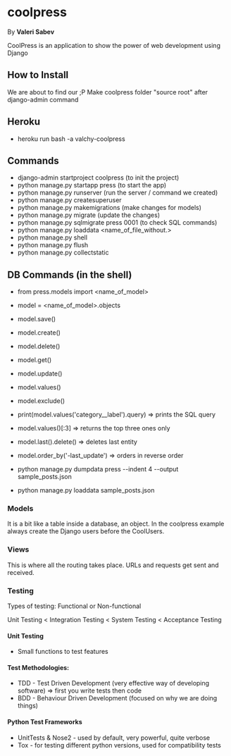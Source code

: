 # coolpress
By **Valeri Sabev**

CoolPress is an application to show the power of web development using Django

## How to Install
We are about to find our ;P
Make coolpress folder "source root" after django-admin command

## Heroku
* heroku run bash -a valchy-coolpress

## Commands
* django-admin startproject coolpress (to init the project)
* python manage.py startapp press (to start the app)
* python manage.py runserver (run the server / command we created)
* python manage.py createsuperuser
* python manage.py makemigrations (make changes for models)
* python manage.py migrate (update the changes)
* python manage.py sqlmigrate press 0001 (to check SQL commands)
* python manage.py loaddata <name_of_file_without.\>
* python manage.py shell
* python manage.py flush 
* python manage.py collectstatic

## DB Commands (in the shell)
* from press.models import <name_of_model>
* model = <name_of_model>.objects
* model.save()
* model.create()
* model.delete()
* model.get()
* model.update()
* model.values()
* model.exclude()

* print(model.values('category__label').query) => prints the SQL query
* model.values()[:3] => returns the top three ones only
* model.last().delete() => deletes last entity
* model.order_by('-last_update') => orders in reverse order

* python manage.py dumpdata press --indent 4 --output sample_posts.json
* python manage.py loaddata sample_posts.json

### Models
It is a bit like a table inside a database, an object.
In the coolpress example always create the Django users before the CoolUsers.

### Views
This is where all the routing takes place.
URLs and requests get sent and received.

### Testing
Types of testing: Functional or Non-functional

Unit Testing < Integration Testing < System Testing < Acceptance Testing

#### Unit Testing
* Small functions to test features

#### Test Methodologies:
* TDD - Test Driven Development (very effective way of developing software) => first you write tests then code
* BDD - Behaviour Driven Development (focused on why we are doing things)

#### Python Test Frameworks
* UnitTests & Nose2 - used by default, very powerful, quite verbose
* Tox - for testing different python versions, used for compatibility tests